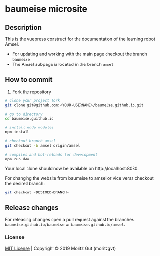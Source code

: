 # baumeise microsite

## Description

This is the vuepress construct for the documentation of the learning robot Amsel.

- For updating and working with the main page checkout the branch `baumeise`
- The Amsel subpage is located in the branch `amsel`

## How to commit

1. Fork the repository

```sh
# clone your project fork
git clone git@github.com:<YOUR-USERNAME>/baumeise.github.io.git

# go to directory
cd baumeise.guithub.io

# install node modules
npm install

# checkout branch amsel
git checkout -b amsel origin/amsel

# compiles and hot-reloads for development
npm run dev
```

Your local clone should now be available on http://localhost:8080.

For changing the website from baumeise to amsel or vice versa checkout the desired branch:

```sh
git checkout <DESIRED-BRANCH>
```

## Release changes

For releasing changes open a pull request against the branches `baumeise.github.io/baumeise` or `baumeise.github.io/amsel`.

### License

[MIT License](https://github.com/moritzgvt/amseldocs/blob/master/LICENSE) | Copyright © 2019 Moritz Gut (moritzgvt)
